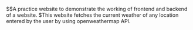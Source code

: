 $$A practice website to demonstrate the working of frontend and backend of a website.
$This website fetches the current weather of any location entered by the user by using openweathermap API.
